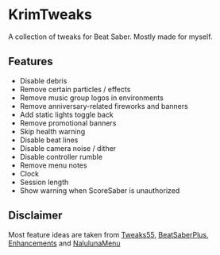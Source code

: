 # KrimTweaks

A collection of tweaks for Beat Saber. Mostly made for myself.

## Features

- Disable debris
- Remove certain particles / effects
- Remove music group logos in environments
- Remove anniversary-related fireworks and banners
- Add static lights toggle back
- Remove promotional banners
- Skip health warning
- Disable beat lines
- Disable camera noise / dither
- Disable controller rumble
- Remove menu notes
- Clock
- Session length
- Show warning when ScoreSaber is unauthorized

## Disclaimer

Most feature ideas are taken from [Tweaks55](https://github.com/kinsi55/BeatSaber_Tweaks55), [BeatSaberPlus](https://discord.gg/63ebPMC), [Enhancements](https://github.com/Auros/Enhancements) and [NalulunaMenu](https://twitter.com/nalulululuna)
